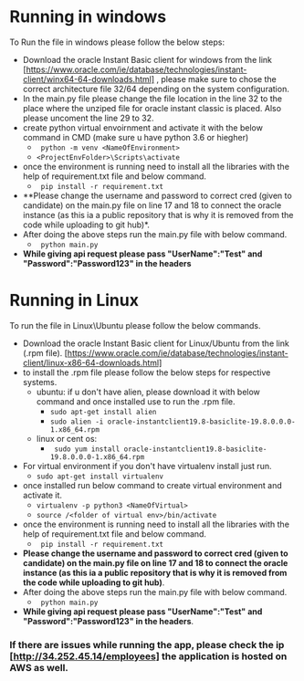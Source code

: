 # Running in windows
To Run the file in windows please follow the below steps:
- Download the oracle Instant Basic client for windows from the link [https://www.oracle.com/ie/database/technologies/instant-client/winx64-64-downloads.html] , please make sure to chose the correct architecture file 32/64 depending on the system configuration.
- In the main.py file please change the file location in the line 32 to the place where the unziped file for oracle instant classic is placed. Also please uncoment the line 29 to 32.
- create python virtual envoirnment and activate it with the below command in CMD (make sure u have python 3.6 or hiegher)
  - ``` python -m venv <NameOfEnvironment>```
  - ```<ProjectEnvFolder>\Scripts\activate```
- once the environment is running need to install all the libraries with the help of requirement.txt file and below command.
  - ``` pip install -r requirement.txt```
- **Please change the username and password to correct cred (given to candidate) on the main.py file on line 17 and 18 to connect the oracle instance (as this ia a public repository that is why it is removed from the code while uploading to git hub)*.
- After doing the above steps run the main.py file with below command.
  - ``` python main.py```
- **While giving api request please pass "UserName":"Test" and "Password":"Password123" in the headers**

# Running in Linux
To run the file in Linux\Ubuntu please follow the below commands.
- Download the oracle Instant Basic client for Linux/Ubuntu from the link (.rpm file).
[https://www.oracle.com/ie/database/technologies/instant-client/linux-x86-64-downloads.html]
- to install the .rpm file please follow the below steps for respective systems.
  - ubuntu: if u don't have alien, please download it with below command and once installed use to run the .rpm file.
    - ```sudo apt-get install alien```
    - ```sudo alien -i oracle-instantclient19.8-basiclite-19.8.0.0.0-1.x86_64.rpm ```
  - linux or cent os: 
     - ``` sudo yum install oracle-instantclient19.8-basiclite-19.8.0.0.0-1.x86_64.rpm```
- For virtual environment if you don't have virtualenv install just run.
  - ```sudo apt-get install virtualenv```
- once installed run below command to create virtual environment and activate it.
  - ```virtualenv -p python3 <NameOfVirtual>```
  - ```source /<folder of virtual env>/bin/activate```
- once the environment is running need to install all the libraries with the help of requirement.txt file and below command.
  - ``` pip install -r requirement.txt```
- **Please change the username and password to correct cred (given to candidate) on the main.py file on line 17 and 18 to connect the oracle instance (as this ia a public repository that is why it is removed from the code while uploading to git hub)**.
- After doing the above steps run the main.py file with below command.
  - ``` python main.py```
- **While giving api request please pass "UserName":"Test" and "Password":"Password123" in the headers**.

### If there are issues while running the app, please check the ip [http://34.252.45.14/employees] the application is hosted on AWS as well.






